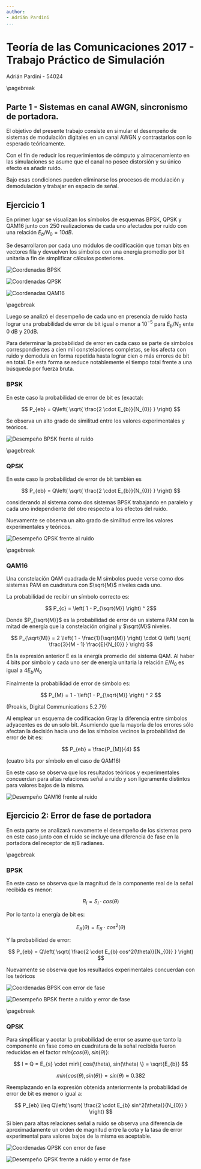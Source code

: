 ```yaml
---
author:
- Adrián Pardini
...
```


# Teoría de las Comunicaciones 2017 - Trabajo Práctico de Simulación

Adrián Pardini - 54024

\pagebreak

## Parte 1 - Sistemas en canal AWGN, sincronismo de portadora.

El objetivo del presente trabajo consiste en simular el desempeño de sistemas de modulación digitales en un canal AWGN y
contrastarlos con lo esperado teóricamente.

Con el fin de reducir los requerimientos de cómputo y almacenamiento en las simulaciones se asume que el canal no
posee distorsión y su único efecto es añadir ruido.

Bajo esas condiciones pueden eliminarse los procesos de modulación y demodulación y trabajar en espacio de señal.


## Ejercicio 1


En primer lugar se visualizan los símbolos de esquemas BPSK, QPSK y QAM16 junto con 250 realizaciones de cada uno
afectados por ruido con una relación $E_{b} / N_{0} = 10 dB$.

Se desarrollaron por cada uno módulos de codificación que toman bits en vectores fila y devuelven los símbolos con una
energía promedio por bit unitaria a fin de simplificar cálculos posteriores.


![Coordenadas BPSK](out/bpsk_250_ebno_10db.png "BPSK")

![Coordenadas QPSK](out/qpsk_250_ebno_10db.png "QPSK")

![Coordenadas QAM16](out/qam16_250_ebno_10db.png "QAM16")

\pagebreak

Luego se analizó el desempeño de cada uno en presencia de ruido hasta lograr una probabilidad de error de bit igual o
menor a $10^{-5}$ para $E_{b} / N_{0}$ ente 0 dB y 20dB.

Para determinar la probabilidad de error en cada caso se parte de símbolos correspondientes a cien mil constelaciones
completas, se los afecta con ruido y demodula en forma repetida hasta lograr cien o más errores de bit en total. De esta
forma se reduce notablemente el tiempo total frente a una búsqueda por fuerza bruta.


### BPSK

En este caso la probabilidad de error de bit es (exacta):

$$ P_{eb} = Q\left( \sqrt{ \frac{2 \cdot E_{b}}{N_{0}} } \right) $$

Se observa un alto grado de similitud entre los valores experimentales y teóricos.

![Desempeño BPSK frente al ruido](out/bpsk_p_error.png "BPSK")


\pagebreak

### QPSK

En este caso la probabilidad de error de bit también es

$$ P_{eb} = Q\left( \sqrt{ \frac{2 \cdot E_{b}}{N_{0}} } \right) $$

considerando al sistema como dos sistemas BPSK trabajando en paralelo y cada uno independiente del otro respecto a los
efectos del ruido.

Nuevamente se observa un alto grado de similitud entre los valores experimentales y teóricos.

![Desempeño QPSK frente al ruido](out/qpsk_p_error.png "QPSK")


\pagebreak

### QAM16

Una constelación QAM cuadrada de M símbolos puede verse como dos sistemas PAM en cuadratura con $\sqrt{M}$ niveles cada
uno.

La probabilidad de recibir un símbolo correcto es:

$$ P_{c} = \left( 1 - P_{\sqrt{M}} \right) ^ 2$$

Donde $P_{\sqrt{M}}$ es la probabilidad de error de un sistema PAM con la mitad de energía que la constelación original
y $\sqrt{M}$ niveles.

$$ P_{\sqrt{M}} = 2 \left( 1 - \frac{1}{\sqrt{M}} \right) \cdot Q \left( \sqrt{ \frac{3}{M - 1} \frac{E}{N_{0}} } \right) $$

En la expresión anterior E es la energía promedio del sistema QAM. Al haber 4 bits por símbolo y cada uno ser de energía
unitaria la relación $E / N_{0}$ es igual a $4E_{b} / N_{0}$

Finalmente la probabilidad de error de símbolo es:

$$ P_{M} = 1 - \left(1 - P_{\sqrt{M}} \right) ^ 2 $$

(Proakis, Digital Communications 5.2.79)

Al emplear un esquema de codificación Gray la diferencia entre símbolos adyacentes es de un solo bit. Asumiendo que la
mayoría de los errores sólo afectan la decisión hacia uno de los símbolos vecinos la probabilidad de error de bit es:

$$ P_{eb} = \frac{P_{M}}{4} $$

(cuatro bits por símbolo en el caso de QAM16)

En este caso se observa que los resultados teóricos y experimentales concuerdan para altas relaciones señal a ruido y
son ligeramente distintos para valores bajos de la misma.

![Desempeño QAM16 frente al ruido](out/qam16_p_error.png "QAM16")


## Ejercicio 2: Error de fase de portadora

En esta parte se analizará nuevamente el desempeño de los sistemas pero en este caso junto con el ruido se incluye una
diferencia de fase en la portadora del receptor de $\pi / 8$ radianes.


\pagebreak


### BPSK

En este caso se observa que la magnitud de la componente real de la señal recibida es menor:

$$ R_{I} = S_{I} \cdot cos(\theta) $$

Por lo tanto la energía de bit es:

$$ E_{B}(\theta) = E_{B} \cdot cos^2(\theta) $$

Y la probabilidad de error:

$$ P_{eb} = Q\left( \sqrt{ \frac{2 \cdot E_{b} cos^2(\theta)}{N_{0}} } \right) $$

Nuevamente se observa que los resultados experimentales concuerdan con los teóricos

![Coordenadas BPSK con error de fase](out/bpsk_250_ebno_10db_pi_8.png "BPSK")

![Desempeño BPSK frente a ruido y error de fase](out/bpsk_p_error_pi_8.png "BPSK")


\pagebreak


### QPSK

Para simplificar y acotar la probabilidad de error se asume que tanto la componente en fase como en cuadratura de la
señal recibida fueron reducidas en el factor $min\{ cos(\theta), sin(\theta) \}$:

$$ I = Q = E_{s} \cdot min\{ cos(\theta), sin(\theta) \} = \sqrt{E_{b}} $$

$$ min\{ cos(\theta), sin(\theta) \} = sin(\theta) \approx 0.382 $$

Reemplazando en la expresión obtenida anteriormente la probabilidad de error de bit es menor o igual a:

$$ P_{eb} \leq Q\left( \sqrt{ \frac{2 \cdot E_{b} sin^2(\theta)}{N_{0}} } \right) $$

Si bien para altas relaciones señal a ruido se observa una diferencia de aproximadamente un orden de magnitud entre la
cota y la tasa de error experimental para valores bajos de la misma es aceptable.


![Coordenadas QPSK con error de fase](out/qpsk_250_ebno_10db_pi_8.png "QPSK")

![Desempeño QPSK frente a ruido y error de fase](out/qpsk_p_error_pi_8.png "QPSK")
